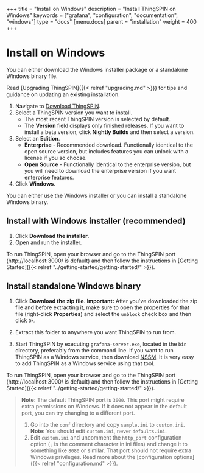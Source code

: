 +++
title = "Install on Windows"
description = "Install ThingSPIN on Windows"
keywords = ["grafana", "configuration", "documentation", "windows"]
type = "docs"
[menu.docs]
parent = "installation"
weight = 400
+++

# Install on Windows

You can either download the Windows installer package or a standalone Windows binary file.

Read [Upgrading ThingSPIN]({{< relref "upgrading.md" >}}) for tips and guidance on updating an existing
installation.

1. Navigate to [Download ThingSPIN](https://grafana.com/grafana/download?platform=windows).
1. Select a ThingSPIN version you want to install. 
   * The most recent ThingSPIN version is selected by default.
   * The **Version** field displays only finished releases. If you want to install a beta version, click **Nightly Builds** and then select a version.
1. Select an **Edition**.
   * **Enterprise** - Recommended download. Functionally identical to the open source version, but includes features you can unlock with a license if you so choose.
   * **Open Source** - Functionally identical to the enterprise version, but you will need to download the enterprise version if you want enterprise features.
1. Click **Windows**.

You can either use the Windows installer or you can install a standalone Windows binary.

## Install with Windows installer (recommended)

1. Click **Download the installer**.
1. Open and run the installer. 

To run ThingSPIN, open your browser and go to the ThingSPIN port (http://localhost:3000/ is default) and then follow the instructions in [Getting Started]({{< relref "../getting-started/getting-started/" >}}).

## Install standalone Windows binary

1. Click **Download the zip file**.
   **Important:** After you've downloaded the zip file and before extracting it, make sure to open the properties for that file (right-click **Properties**) and select the `unblock` check box and then click `Ok`.

1. Extract this folder to anywhere you want ThingSPIN to run from. 

1. Start ThingSPIN by executing `grafana-server.exe`, located in the `bin` directory, preferably from the command line. If you want to run ThingSPIN as a Windows service, then download
[NSSM](https://nssm.cc/). It is very easy to add ThingSPIN as a Windows service using that tool.

To run ThingSPIN, open your browser and go to the ThingSPIN port (http://localhost:3000/ is default) and then follow the instructions in [Getting Started]({{< relref "../getting-started/getting-started/" >}}).

> **Note:** The default ThingSPIN port is `3000`. This port might require extra permissions on Windows. If it does not appear in the default port, you can try changing to a different port.
>
> 1. Go into the `conf` directory and copy `sample.ini` to `custom.ini`.  **Note:** You should edit `custom.ini`, never `defaults.ini`.
> 1. Edit `custom.ini` and uncomment the `http_port` configuration option (`;` is the comment character in ini files) and change it to something like `8080` or similar. That port should not require extra Windows privileges.
> Read more about the [configuration options]({{< relref "configuration.md" >}}).
